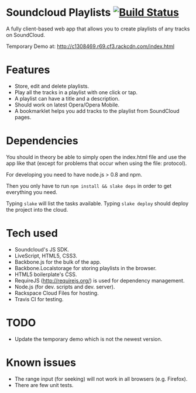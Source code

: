 Soundcloud Playlists [![Build Status](https://secure.travis-ci.org/isakb/soundcloud-playlists.png?branch=master)](http://travis-ci.org/isakb/soundcloud-playlists)
====================

A fully client-based web app that allows you to create playlists of any tracks
on SoundCloud.

Temporary Demo at: http://c1308469.r69.cf3.rackcdn.com/index.html

Features
========
- Store, edit and delete playlists.
- Play all the tracks in a playlist with one click or tap.
- A playlist can have a title and a description.
- Should work on latest Opera/Opera Mobile.
- A bookmarklet helps you add tracks to the playlist from SoundCloud pages.


Dependencies
============

You should in theory be able to simply open the index.html file and use the app
like that (except for problems that occur when using the file: protocol).

For developing you need to have node.js > 0.8 and npm.

Then you only have to run `npm install && slake deps` in order to get everything you need.

Typing `slake` will list the tasks available.
Typing `slake deploy` should deploy the project into the cloud.


Tech used
=========
- Soundcloud's JS SDK.
- LiveScript, HTML5, CSS3.
- Backbone.js for the bulk of the app.
- Backbone.Localstorage for storing playlists in the browser.
- HTML5 boilerplate's CSS.
- RequireJS (http://requirejs.org/) is used for dependency management.
- Node.js (for dev. scripts and dev. server).
- Rackspace Cloud Files for hosting.
- Travis CI for testing.


TODO
====

- Update the temporary demo which is not the newest version.


Known issues
============

- The range input (for seeking) will not work in all browsers (e.g. Firefox).
- There are few unit tests.

